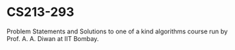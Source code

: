 # CS213-293
Problem Statements and Solutions to one of a kind algorithms course run by Prof. A. A. Diwan at IIT Bombay.
